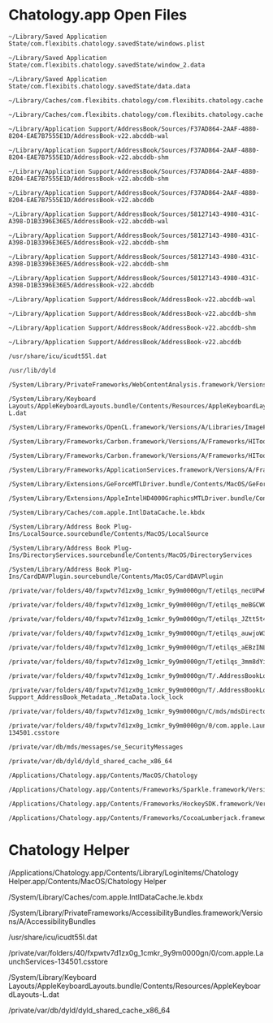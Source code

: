 # Chatology.app Open Files




    ~/Library/Saved Application State/com.flexibits.chatology.savedState/windows.plist

    ~/Library/Saved Application State/com.flexibits.chatology.savedState/window_2.data

    ~/Library/Saved Application State/com.flexibits.chatology.savedState/data.data

    ~/Library/Caches/com.flexibits.chatology/com.flexibits.chatology.cache

    ~/Library/Caches/com.flexibits.chatology/com.flexibits.chatology.cache

    ~/Library/Application Support/AddressBook/Sources/F37AD864-2AAF-4880-8204-EAE7B7555E1D/AddressBook-v22.abcddb-wal

    ~/Library/Application Support/AddressBook/Sources/F37AD864-2AAF-4880-8204-EAE7B7555E1D/AddressBook-v22.abcddb-shm

    ~/Library/Application Support/AddressBook/Sources/F37AD864-2AAF-4880-8204-EAE7B7555E1D/AddressBook-v22.abcddb-shm

    ~/Library/Application Support/AddressBook/Sources/F37AD864-2AAF-4880-8204-EAE7B7555E1D/AddressBook-v22.abcddb

    ~/Library/Application Support/AddressBook/Sources/58127143-4980-431C-A398-D1B3396E36E5/AddressBook-v22.abcddb-wal

    ~/Library/Application Support/AddressBook/Sources/58127143-4980-431C-A398-D1B3396E36E5/AddressBook-v22.abcddb-shm

    ~/Library/Application Support/AddressBook/Sources/58127143-4980-431C-A398-D1B3396E36E5/AddressBook-v22.abcddb-shm

    ~/Library/Application Support/AddressBook/Sources/58127143-4980-431C-A398-D1B3396E36E5/AddressBook-v22.abcddb

    ~/Library/Application Support/AddressBook/AddressBook-v22.abcddb-wal

    ~/Library/Application Support/AddressBook/AddressBook-v22.abcddb-shm

    ~/Library/Application Support/AddressBook/AddressBook-v22.abcddb-shm

    ~/Library/Application Support/AddressBook/AddressBook-v22.abcddb

    /usr/share/icu/icudt55l.dat

    /usr/lib/dyld

    /System/Library/PrivateFrameworks/WebContentAnalysis.framework/Versions/A/WebContentAnalysis

    /System/Library/Keyboard Layouts/AppleKeyboardLayouts.bundle/Contents/Resources/AppleKeyboardLayouts-L.dat

    /System/Library/Frameworks/OpenCL.framework/Versions/A/Libraries/ImageFormats/unorm8_rgx.dylib

    /System/Library/Frameworks/Carbon.framework/Versions/A/Frameworks/HIToolbox.framework/Versions/A/Resources/Extras2.rsrc

    /System/Library/Frameworks/Carbon.framework/Versions/A/Frameworks/HIToolbox.framework/Versions/A/Resources/Extras2.rsrc

    /System/Library/Frameworks/ApplicationServices.framework/Versions/A/Frameworks/ATS.framework/Versions/A/Resources/ATSHI.dylib

    /System/Library/Extensions/GeForceMTLDriver.bundle/Contents/MacOS/GeForceMTLDriver

    /System/Library/Extensions/AppleIntelHD4000GraphicsMTLDriver.bundle/Contents/MacOS/AppleIntelHD4000GraphicsMTLDriver

    /System/Library/Caches/com.apple.IntlDataCache.le.kbdx

    /System/Library/Address Book Plug-Ins/LocalSource.sourcebundle/Contents/MacOS/LocalSource

    /System/Library/Address Book Plug-Ins/DirectoryServices.sourcebundle/Contents/MacOS/DirectoryServices

    /System/Library/Address Book Plug-Ins/CardDAVPlugin.sourcebundle/Contents/MacOS/CardDAVPlugin

    /private/var/folders/40/fxpwtv7d1zx0g_1cmkr_9y9m0000gn/T/etilqs_necUPwRsqKrQN1y

    /private/var/folders/40/fxpwtv7d1zx0g_1cmkr_9y9m0000gn/T/etilqs_meBGCWC88350S9S

    /private/var/folders/40/fxpwtv7d1zx0g_1cmkr_9y9m0000gn/T/etilqs_JZtt5t4wnNJ92a9

    /private/var/folders/40/fxpwtv7d1zx0g_1cmkr_9y9m0000gn/T/etilqs_auwjoW3pTMjlQiu

    /private/var/folders/40/fxpwtv7d1zx0g_1cmkr_9y9m0000gn/T/etilqs_aEBzINLD9a71F2F

    /private/var/folders/40/fxpwtv7d1zx0g_1cmkr_9y9m0000gn/T/etilqs_3mm8dYiSw99HqzR

    /private/var/folders/40/fxpwtv7d1zx0g_1cmkr_9y9m0000gn/T/.AddressBookLocks/database.lock

    /private/var/folders/40/fxpwtv7d1zx0g_1cmkr_9y9m0000gn/T/.AddressBookLocks/_Users_sethcalkins_Library_Application Support_AddressBook_Metadata_.MetaData.lock_lock

    /private/var/folders/40/fxpwtv7d1zx0g_1cmkr_9y9m0000gn/C/mds/mdsDirectory.db

    /private/var/folders/40/fxpwtv7d1zx0g_1cmkr_9y9m0000gn/0/com.apple.LaunchServices-134501.csstore

    /private/var/db/mds/messages/se_SecurityMessages

    /private/var/db/dyld/dyld_shared_cache_x86_64

    /Applications/Chatology.app/Contents/MacOS/Chatology

    /Applications/Chatology.app/Contents/Frameworks/Sparkle.framework/Versions/A/Sparkle

    /Applications/Chatology.app/Contents/Frameworks/HockeySDK.framework/Versions/A/HockeySDK

    /Applications/Chatology.app/Contents/Frameworks/CocoaLumberjack.framework/Versions/A/CocoaLumberjack





 # Chatology Helper
 
/Applications/Chatology.app/Contents/Library/LoginItems/Chatology Helper.app/Contents/MacOS/Chatology Helper

/System/Library/Caches/com.apple.IntlDataCache.le.kbdx

/System/Library/PrivateFrameworks/AccessibilityBundles.framework/Versions/A/AccessibilityBundles

/usr/share/icu/icudt55l.dat

/private/var/folders/40/fxpwtv7d1zx0g_1cmkr_9y9m0000gn/0/com.apple.LaunchServices-134501.csstore

/System/Library/Keyboard Layouts/AppleKeyboardLayouts.bundle/Contents/Resources/AppleKeyboardLayouts-L.dat

/private/var/db/dyld/dyld_shared_cache_x86_64
